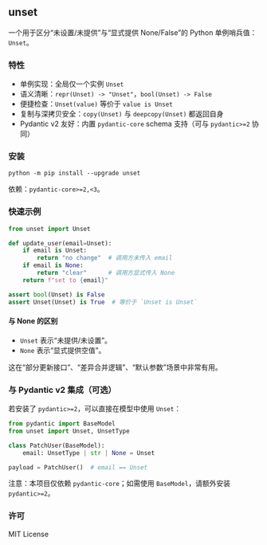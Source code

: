 ## unset

一个用于区分“未设置/未提供”与“显式提供 None/False”的 Python 单例哨兵值：`Unset`。

### 特性

- 单例实现：全局仅一个实例 `Unset`
- 语义清晰：`repr(Unset) -> "Unset"`，`bool(Unset) -> False`
- 便捷检查：`Unset(value)` 等价于 `value is Unset`
- 复制与深拷贝安全：`copy(Unset)` 与 `deepcopy(Unset)` 都返回自身
- Pydantic v2 友好：内置 `pydantic-core` schema 支持（可与 `pydantic>=2` 协同）

### 安装

```shell
python -m pip install --upgrade unset
```

依赖：`pydantic-core>=2,<3`。

### 快速示例

```python
from unset import Unset

def update_user(email=Unset):
    if email is Unset:
        return "no change"  # 调用方未传入 email
    if email is None:
        return "clear"      # 调用方显式传入 None
    return f"set to {email}"

assert bool(Unset) is False
assert Unset(Unset) is True  # 等价于 `Unset is Unset`
```

#### 与 None 的区别

- `Unset` 表示“未提供/未设置”。
- `None` 表示“显式提供空值”。

这在“部分更新接口”、“差异合并逻辑”、“默认参数”场景中非常有用。

### 与 Pydantic v2 集成（可选）

若安装了 `pydantic>=2`，可以直接在模型中使用 `Unset`：

```python
from pydantic import BaseModel
from unset import Unset, UnsetType

class PatchUser(BaseModel):
    email: UnsetType | str | None = Unset

payload = PatchUser()  # email == Unset
```

注意：本项目仅依赖 `pydantic-core`；如需使用 `BaseModel`，请额外安装 `pydantic>=2`。

### 许可

MIT License
